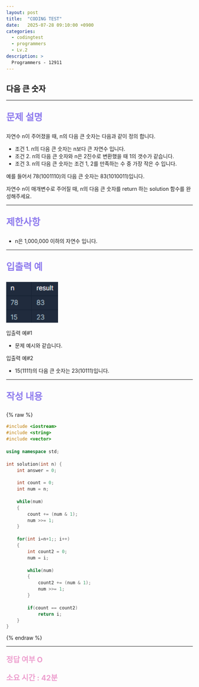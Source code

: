 ```yaml
---
layout: post
title:  "CODING TEST"
date:   2025-07-28 09:10:00 +0900
categories:
  - codingtest
  - programmers
  - Lv.2
description: >
  Programmers - 12911
---
```

## 다음 큰 숫자

---

<p style = "color:#8f7cee; font-size:25px; font-weight:bold">
문제 설명
</p>

자연수 n이 주어졌을 때, n의 다음 큰 숫자는 다음과 같이 정의 합니다.

- 조건 1. n의 다음 큰 숫자는 n보다 큰 자연수 입니다.
- 조건 2. n의 다음 큰 숫자와 n은 2진수로 변환했을 때 1의 갯수가 같습니다.
- 조건 3. n의 다음 큰 숫자는 조건 1, 2를 만족하는 수 중 가장 작은 수 입니다.

예를 들어서 78(1001110)의 다음 큰 숫자는 83(1010011)입니다.

자연수 n이 매개변수로 주어질 때, n의 다음 큰 숫자를 return 하는 solution 함수를 완성해주세요.

---

<p style = "color:#8f7cee; font-size:25px; font-weight:bold">
제한사항
</p>

- n은 1,000,000 이하의 자연수 입니다.

---

<p style = "color:#8f7cee; font-size:25px; font-weight:bold">
입출력 예 
</p>

<img src = "/assets/img/codingtest/12911.png" width = "140" height = "110">

입출력 예#1
- 문제 예시와 같습니다.

입출력 예#2
- 15(1111)의 다음 큰 숫자는 23(10111)입니다.

---

<p style = "color:#8f7cee; font-size:25px; font-weight:bold">
작성 내용
</p>

{% raw %}
```cpp
#include <iostream>
#include <string>
#include <vector>

using namespace std;

int solution(int n) {
    int answer = 0;
    
    int count = 0;
    int num = n;
    
    while(num)
    {
        count += (num & 1);
        num >>= 1;
    }
    
    for(int i=n+1;; i++)
    {
        int count2 = 0;
        num = i;
        
        while(num)
        {
            count2 += (num & 1);
            num >>= 1;
        }
        
        if(count == count2)
            return i;
    }
}
```
{% endraw %}

---

<p style = "color:#ed9ece; font-size:20px; font-weight:bold">
정답 여부 O
</p>

<p style = "color:#ed9ece; font-size:20px; font-weight:bold">
소요 시간 : 42분
</p>
